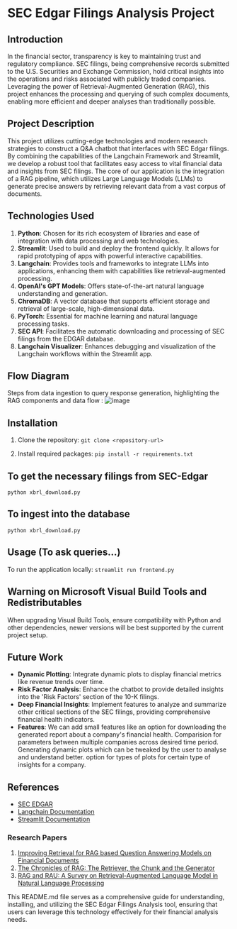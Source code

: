 # SEC Edgar Filings Analysis Project

## Introduction

In the financial sector, transparency is key to maintaining trust and regulatory compliance. SEC filings, being comprehensive records submitted to the U.S. Securities and Exchange Commission, hold critical insights into the operations and risks associated with publicly traded companies. Leveraging the power of Retrieval-Augmented Generation (RAG), this project enhances the processing and querying of such complex documents, enabling more efficient and deeper analyses than traditionally possible.

## Project Description

This project utilizes cutting-edge technologies and modern research strategies to construct a Q&A chatbot that interfaces with SEC Edgar filings. By combining the capabilities of the Langchain Framework and Streamlit, we develop a robust tool that facilitates easy access to vital financial data and insights from SEC filings. The core of our application is the integration of a RAG pipeline, which utilizes Large Language Models (LLMs) to generate precise answers by retrieving relevant data from a vast corpus of documents. 

## Technologies Used

1. **Python**: Chosen for its rich ecosystem of libraries and ease of integration with data processing and web technologies.
2. **Streamlit**: Used to build and deploy the frontend quickly. It allows for rapid prototyping of apps with powerful interactive capabilities.
3. **Langchain**: Provides tools and frameworks to integrate LLMs into applications, enhancing them with capabilities like retrieval-augmented processing.
4. **OpenAI's GPT Models**: Offers state-of-the-art natural language understanding and generation.
5. **ChromaDB**: A vector database that supports efficient storage and retrieval of large-scale, high-dimensional data.
6. **PyTorch**: Essential for machine learning and natural language processing tasks.
7. **SEC API**: Facilitates the automatic downloading and processing of SEC filings from the EDGAR database.
8. **Langchain Visualizer**: Enhances debugging and visualization of the Langchain workflows within the Streamlit app.

## Flow Diagram 

Steps from data ingestion to query response generation, highlighting the RAG components and data flow : 
![image](https://github.com/guneeshvats/SEC-10-K-FIilings-Analysis/assets/70188630/44fa97d2-9cec-4ebf-b450-8b2727f2d643)


## Installation

1. Clone the repository:
```git clone <repository-url>```

2. Install required packages:
```pip install -r requirements.txt```

## To get the necessary filings from SEC-Edgar
```python xbrl_download.py```

## To ingest into the database
```python xbrl_download.py```
## Usage (To ask queries...) 

To run the application locally:
```streamlit run frontend.py```

## Warning on Microsoft Visual Build Tools and Redistributables

When upgrading Visual Build Tools, ensure compatibility with Python and other dependencies, newer versions will be best supported by the current project setup.

## Future Work

- **Dynamic Plotting**: Integrate dynamic plots to display financial metrics like revenue trends over time.
- **Risk Factor Analysis**: Enhance the chatbot to provide detailed insights into the 'Risk Factors' section of the 10-K filings.
- **Deep Financial Insights**: Implement features to analyze and summarize other critical sections of the SEC filings, providing comprehensive financial health indicators.
- **Features**: We can add small features like an option for downloading the generated report about a company's financial health. Comparision for parameters between multiple companies across desired time period. Generating dynamic plots which can be tweaked by the user to analyse and understand better. option for types of plots for certain type of insights for a company. 

## References

- [SEC EDGAR](https://www.sec.gov/edgar.shtml)
- [Langchain Documentation](https://langchain.com/docs)
- [Streamlit Documentation](https://docs.streamlit.io/)

### Research Papers

1. [Improving Retrieval for RAG based Question Answering Models on Financial Documents](https://arxiv.org/abs/2404.07221)
2. [The Chronicles of RAG: The Retriever, the Chunk and the Generator](https://arxiv.org/abs/2401.07883)
3. [RAG and RAU: A Survey on Retrieval-Augmented Language Model in Natural Language Processing](https://arxiv.org/abs/2404.19543)


This README.md file serves as a comprehensive guide for understanding, installing, and utilizing the SEC Edgar Filings Analysis tool, ensuring that users can leverage this technology effectively for their financial analysis needs.
